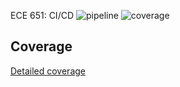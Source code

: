 ECE 651: CI/CD 
![pipeline](https://gitlab.oit.duke.edu/afsana.chowdhury/ece-651-sp-22-risk/badges/setting-ci/cd/pipeline.svg)
![coverage](https://gitlab.oit.duke.edu/afsana.chowdhury/ece-651-sp-22-risk/badges/setting-ci/cd/coverage.svg?job=test)
## Coverage
[Detailed coverage](https://afsana.chowdhury.pages.oit.duke.edu/ece-651-sp-22-risk/dashboard.html)

